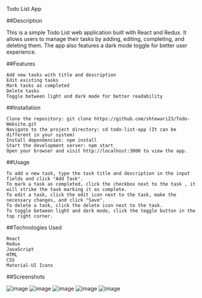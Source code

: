 Todo List App

##Description

This is a simple Todo List web application built with React and Redux. It allows users to manage their tasks by adding, editing, completing, and deleting them. The app also features a dark mode toggle for better user experience.

##Features

    Add new tasks with title and description
    Edit existing tasks
    Mark tasks as completed
    Delete tasks
    Toggle between light and dark mode for better readability

 ##Installation

    Clone the repository: git clone https://github.com/shtewari23/Todo-Website.git
    Navigate to the project directory: cd todo-list-app (It can be different in your system)
    Install dependencies: npm install
    Start the development server: npm start
    Open your browser and visit http://localhost:3000 to view the app.

##Usage

    To add a new task, type the task title and description in the input fields and click "Add Task".
    To mark a task as completed, click the checkbox next to the task , it will strike the task marking it as complete.
    To edit a task, click the edit icon next to the task, make the necessary changes, and click "Save".
    To delete a task, click the delete icon next to the task.
    To toggle between light and dark mode, click the toggle button in the top right corner.

##Technologies Used

    React
    Redux
    JavaScript
    HTML
    CSS
    Material-UI Icons

##Screenshots

![image](https://github.com/shtewari23/Todo-Website/assets/80051211/b5107ca8-273a-48b6-8f1d-927a89e9a0fc)
![image](https://github.com/shtewari23/Todo-Website/assets/80051211/38cf04ff-0bb8-4867-997e-0aee95712aa3)
![image](https://github.com/shtewari23/Todo-Website/assets/80051211/fa9436b1-0e07-4ec7-9f37-2297fd2793cc)
![image](https://github.com/shtewari23/Todo-Website/assets/80051211/6241c940-a7fc-4015-bf06-ceb901e1b82a)
![image](https://github.com/shtewari23/Todo-Website/assets/80051211/c0e3dc9b-2854-4fad-afdb-b0c19a7ef156)






